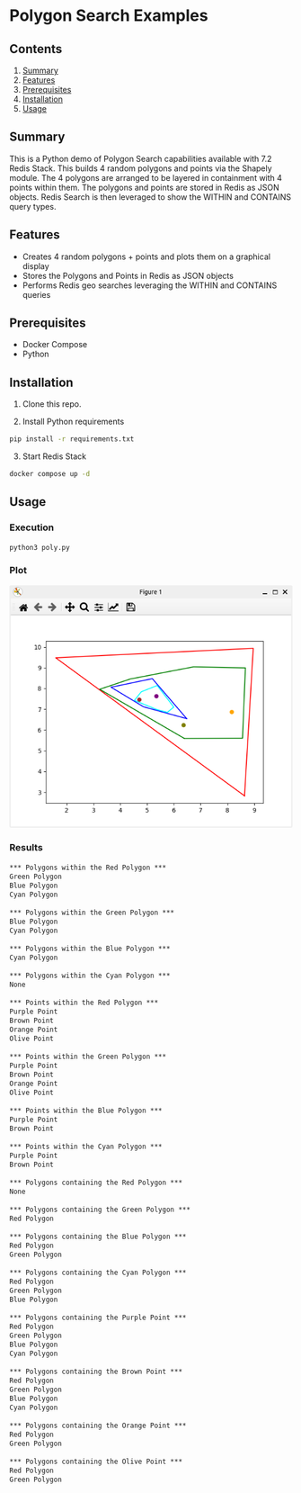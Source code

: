 # Polygon Search Examples  

## Contents
1.  [Summary](#summary)
2.  [Features](#features)
3.  [Prerequisites](#prerequisites)
4.  [Installation](#installation)
5.  [Usage](#usage)

## Summary <a name="summary"></a>
This is a Python demo of Polygon Search capabilities available with 7.2 Redis Stack.  This builds 4 random polygons and points via the Shapely module.  The 4 polygons are arranged to be layered in containment with 4 points within them.  The polygons and points are stored in Redis as JSON objects.  Redis Search is then leveraged to show the WITHIN and CONTAINS query types.


## Features <a name="features"></a>
- Creates 4 random polygons + points and plots them on a graphical display
- Stores the Polygons and Points in Redis as JSON objects
- Performs Redis geo searches leveraging the WITHIN and CONTAINS queries  

## Prerequisites <a name="prerequisites"></a>
- Docker Compose
- Python

## Installation <a name="installation"></a>
1. Clone this repo.

2.  Install Python requirements
```bash
pip install -r requirements.txt
```

3.  Start Redis Stack
```bash
docker compose up -d
```

## Usage <a name="usage"></a>
### Execution
```bash
python3 poly.py
```

### Plot
![plot](./assets/figure1.png)

### Results
```text
*** Polygons within the Red Polygon ***
Green Polygon
Blue Polygon
Cyan Polygon

*** Polygons within the Green Polygon ***
Blue Polygon
Cyan Polygon

*** Polygons within the Blue Polygon ***
Cyan Polygon

*** Polygons within the Cyan Polygon ***
None

*** Points within the Red Polygon ***
Purple Point
Brown Point
Orange Point
Olive Point

*** Points within the Green Polygon ***
Purple Point
Brown Point
Orange Point
Olive Point

*** Points within the Blue Polygon ***
Purple Point
Brown Point

*** Points within the Cyan Polygon ***
Purple Point
Brown Point

*** Polygons containing the Red Polygon ***
None

*** Polygons containing the Green Polygon ***
Red Polygon

*** Polygons containing the Blue Polygon ***
Red Polygon
Green Polygon

*** Polygons containing the Cyan Polygon ***
Red Polygon
Green Polygon
Blue Polygon

*** Polygons containing the Purple Point ***
Red Polygon
Green Polygon
Blue Polygon
Cyan Polygon

*** Polygons containing the Brown Point ***
Red Polygon
Green Polygon
Blue Polygon
Cyan Polygon

*** Polygons containing the Orange Point ***
Red Polygon
Green Polygon

*** Polygons containing the Olive Point ***
Red Polygon
Green Polygon
```
